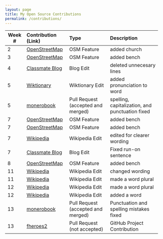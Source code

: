 ```yaml
---
layout: page
title: My Open Source Contributions
permalink: /contributions/
---
```


<!--
Type of the contribution should be "Wikipedia edit", "OpenStreet Map feature", "Project Documentation", "Project Code", "Blog Edit", etc.

The description should include a brief summary of what you did.

Replace the first row below with your contribution.

-->


| Week #       | Contribution (Link)  | Type  | Description |
|---|:---|:---|:---|
|  2  | [OpenStreetMap](https://openstreetmap.org/changeset/74404265) | OSM Feature | added church |
|  3  | [OpenStreetMap](https://openstreetmap.org/changeset/74738073) | OSM Feature | added bench |
|  4  | [Classmate Blog](https://github.com/hunter-college-ossd-fall-2019/ariella879-weekly/pull/2) | Blog Edit | deleted unnecesary lines |
|  5  | [Wiktionary](https://en.wiktionary.org/w/index.php?title=pleat&oldid=54313932) | Wiktionary Edit | added pronunciation to word |
|  5  | [monerobook](https://github.com/monerobook/monerobook/pull/74) | Pull Request (accepted and merged) | spelling, capitalization, and punctuation fixed |
|  7  | [OpenStreetMap](https://openstreetmap.org/changeset/75471058) | OSM Feature | added bench |
|  7  | [OpenStreetMap](https://openstreetmap.org/changeset/75628411) | OSM Feature | added bench |
|  7  | [Wikipedia](https://en.wikipedia.org/wiki/JoJo%27s_Bizarre_Adventure_(video_game)) | Wikipedia Edit | edited for clearer wording |
|  7  | [Classmate Blog](https://github.com/hunter-college-ossd-fall-2019/sjku1-weekly/pull/4) | Blog Edit | Fixed run-on sentence |
|  8  | [OpenStreetMap](https://www.openstreetmap.org/changeset/76074439) | OSM Feature | added bench |
| 11  | [Wikipedia](https://en.wikipedia.org/w/index.php?title=M.U.G.E.N&diff=prev&oldid=925103561) | Wikipedia Edit | changed wording |
| 11  | [Wikipedia](https://en.wikipedia.org/w/index.php?title=Nokia_N900&diff=prev&oldid=925529356) | Wikipedia Edit | made a word plural |
| 12  | [Wikipedia](https://en.wikipedia.org/w/index.php?title=Nokia_N9&diff=prev&oldid=926695729) | Wikipedia Edit | made a word plural |
| 12  | [Wikipedia](https://en.wikipedia.org/w/index.php?title=Nokia_N800&diff=prev&oldid=926759284) | Wikipedia Edit | added a word |
| 13  | [monerobook](https://github.com/monerobook/monerobook/pull/79) | Pull Request (accepted and merged) | Punctuation and spelling mistakes fixed |
| 13  | [fheroes2](https://github.com/ihhub/fheroes2/pull/252) | Pull Request (not accepted) | GitHub Project Contribution | Read stats from csv file if xml method fails |
